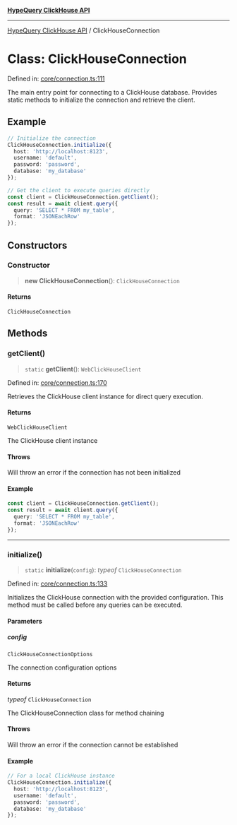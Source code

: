 [**HypeQuery ClickHouse API**](../README.md)

***

[HypeQuery ClickHouse API](../globals.md) / ClickHouseConnection

# Class: ClickHouseConnection

Defined in: [core/connection.ts:111](https://github.com/hypequery/hypequery/blob/64a7970b0d65bd3e69a2e7876f19dbfe29817833/packages/clickhouse/src/core/connection.ts#L111)

The main entry point for connecting to a ClickHouse database.
Provides static methods to initialize the connection and retrieve the client.

## Example

```typescript
// Initialize the connection
ClickHouseConnection.initialize({
  host: 'http://localhost:8123',
  username: 'default',
  password: 'password',
  database: 'my_database'
});

// Get the client to execute queries directly
const client = ClickHouseConnection.getClient();
const result = await client.query({
  query: 'SELECT * FROM my_table',
  format: 'JSONEachRow'
});
```

## Constructors

### Constructor

> **new ClickHouseConnection**(): `ClickHouseConnection`

#### Returns

`ClickHouseConnection`

## Methods

### getClient()

> `static` **getClient**(): `WebClickHouseClient`

Defined in: [core/connection.ts:170](https://github.com/hypequery/hypequery/blob/64a7970b0d65bd3e69a2e7876f19dbfe29817833/packages/clickhouse/src/core/connection.ts#L170)

Retrieves the ClickHouse client instance for direct query execution.

#### Returns

`WebClickHouseClient`

The ClickHouse client instance

#### Throws

Will throw an error if the connection has not been initialized

#### Example

```typescript
const client = ClickHouseConnection.getClient();
const result = await client.query({
  query: 'SELECT * FROM my_table',
  format: 'JSONEachRow'
});
```

***

### initialize()

> `static` **initialize**(`config`): *typeof* `ClickHouseConnection`

Defined in: [core/connection.ts:133](https://github.com/hypequery/hypequery/blob/64a7970b0d65bd3e69a2e7876f19dbfe29817833/packages/clickhouse/src/core/connection.ts#L133)

Initializes the ClickHouse connection with the provided configuration.
This method must be called before any queries can be executed.

#### Parameters

##### config

`ClickHouseConnectionOptions`

The connection configuration options

#### Returns

*typeof* `ClickHouseConnection`

The ClickHouseConnection class for method chaining

#### Throws

Will throw an error if the connection cannot be established

#### Example

```typescript
// For a local ClickHouse instance
ClickHouseConnection.initialize({
  host: 'http://localhost:8123',
  username: 'default',
  password: 'password',
  database: 'my_database'
});
```
